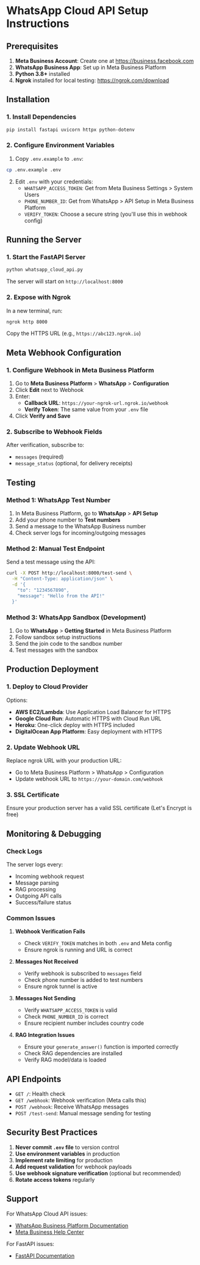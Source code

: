 # WhatsApp Cloud API Setup Instructions

## Prerequisites

1. **Meta Business Account**: Create one at https://business.facebook.com
2. **WhatsApp Business App**: Set up in Meta Business Platform
3. **Python 3.8+** installed
4. **Ngrok** installed for local testing: https://ngrok.com/download

## Installation

### 1. Install Dependencies

```bash
pip install fastapi uvicorn httpx python-dotenv
```

### 2. Configure Environment Variables

1. Copy `.env.example` to `.env`:
```bash
cp .env.example .env
```

2. Edit `.env` with your credentials:
   - `WHATSAPP_ACCESS_TOKEN`: Get from Meta Business Settings > System Users
   - `PHONE_NUMBER_ID`: Get from WhatsApp > API Setup in Meta Business Platform
   - `VERIFY_TOKEN`: Choose a secure string (you'll use this in webhook config)

## Running the Server

### 1. Start the FastAPI Server

```bash
python whatsapp_cloud_api.py
```

The server will start on `http://localhost:8000`

### 2. Expose with Ngrok

In a new terminal, run:
```bash
ngrok http 8000
```

Copy the HTTPS URL (e.g., `https://abc123.ngrok.io`)

## Meta Webhook Configuration

### 1. Configure Webhook in Meta Business Platform

1. Go to **Meta Business Platform** > **WhatsApp** > **Configuration**
2. Click **Edit** next to Webhook
3. Enter:
   - **Callback URL**: `https://your-ngrok-url.ngrok.io/webhook`
   - **Verify Token**: The same value from your `.env` file
4. Click **Verify and Save**

### 2. Subscribe to Webhook Fields

After verification, subscribe to:
- `messages` (required)
- `message_status` (optional, for delivery receipts)

## Testing

### Method 1: WhatsApp Test Number

1. In Meta Business Platform, go to **WhatsApp** > **API Setup**
2. Add your phone number to **Test numbers**
3. Send a message to the WhatsApp Business number
4. Check server logs for incoming/outgoing messages

### Method 2: Manual Test Endpoint

Send a test message using the API:

```bash
curl -X POST http://localhost:8000/test-send \
  -H "Content-Type: application/json" \
  -d '{
    "to": "1234567890",
    "message": "Hello from the API!"
  }'
```

### Method 3: WhatsApp Sandbox (Development)

1. Go to **WhatsApp** > **Getting Started** in Meta Business Platform
2. Follow sandbox setup instructions
3. Send the join code to the sandbox number
4. Test messages with the sandbox

## Production Deployment

### 1. Deploy to Cloud Provider

Options:
- **AWS EC2/Lambda**: Use Application Load Balancer for HTTPS
- **Google Cloud Run**: Automatic HTTPS with Cloud Run URL
- **Heroku**: One-click deploy with HTTPS included
- **DigitalOcean App Platform**: Easy deployment with HTTPS

### 2. Update Webhook URL

Replace ngrok URL with your production URL:
- Go to Meta Business Platform > WhatsApp > Configuration
- Update webhook URL to `https://your-domain.com/webhook`

### 3. SSL Certificate

Ensure your production server has a valid SSL certificate (Let's Encrypt is free)

## Monitoring & Debugging

### Check Logs

The server logs every:
- Incoming webhook request
- Message parsing
- RAG processing
- Outgoing API calls
- Success/failure status

### Common Issues

1. **Webhook Verification Fails**
   - Check `VERIFY_TOKEN` matches in both `.env` and Meta config
   - Ensure ngrok is running and URL is correct

2. **Messages Not Received**
   - Verify webhook is subscribed to `messages` field
   - Check phone number is added to test numbers
   - Ensure ngrok tunnel is active

3. **Messages Not Sending**
   - Verify `WHATSAPP_ACCESS_TOKEN` is valid
   - Check `PHONE_NUMBER_ID` is correct
   - Ensure recipient number includes country code

4. **RAG Integration Issues**
   - Ensure your `generate_answer()` function is imported correctly
   - Check RAG dependencies are installed
   - Verify RAG model/data is loaded

## API Endpoints

- `GET /`: Health check
- `GET /webhook`: Webhook verification (Meta calls this)
- `POST /webhook`: Receive WhatsApp messages
- `POST /test-send`: Manual message sending for testing

## Security Best Practices

1. **Never commit `.env` file** to version control
2. **Use environment variables** in production
3. **Implement rate limiting** for production
4. **Add request validation** for webhook payloads
5. **Use webhook signature verification** (optional but recommended)
6. **Rotate access tokens** regularly

## Support

For WhatsApp Cloud API issues:
- [WhatsApp Business Platform Documentation](https://developers.facebook.com/docs/whatsapp)
- [Meta Business Help Center](https://www.facebook.com/business/help)

For FastAPI issues:
- [FastAPI Documentation](https://fastapi.tiangolo.com)